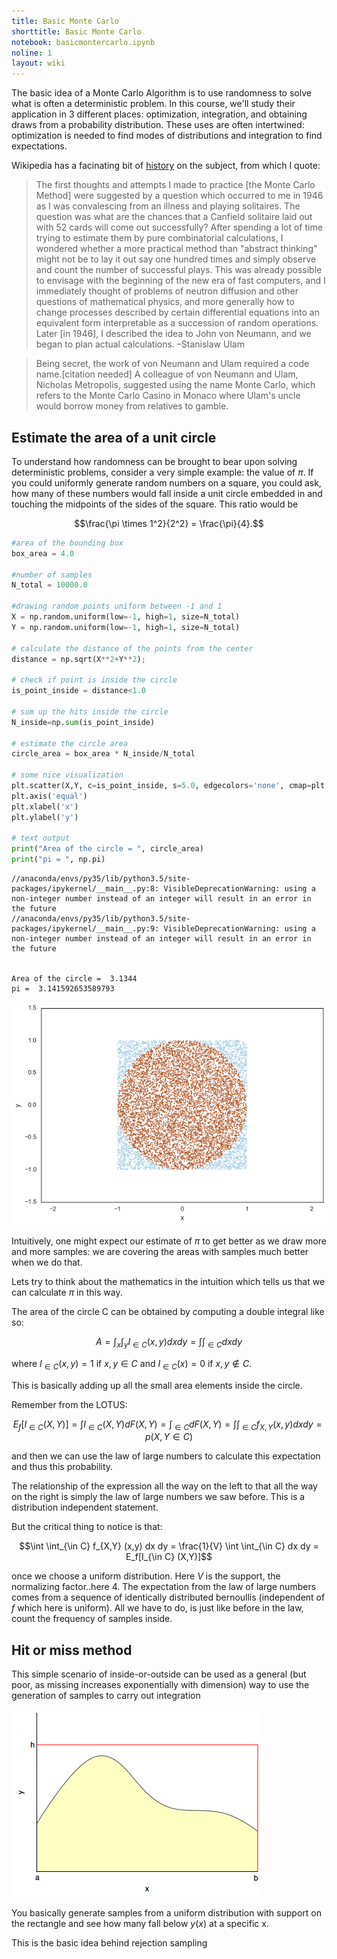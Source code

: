 ```yaml
---
title: Basic Monte Carlo
shorttitle: Basic Monte Carlo
notebook: basicmontercarlo.ipynb
noline: 1
layout: wiki
---
```








The basic idea of a Monte Carlo Algorithm is to use randomness to solve what is often a deterministic problem. In this course, we'll study their application in 3 different places: optimization, integration, and obtaining draws from a probability distribution. These uses are often intertwined: optimization is needed to find modes of distributions and integration to find expectations.

Wikipedia has a facinating bit of [history](https://en.wikipedia.org/wiki/Monte_Carlo_method) on the subject, from which I quote:

>The first thoughts and attempts I made to practice [the Monte Carlo Method] were suggested by a question which occurred to me in 1946 as I was convalescing from an illness and playing solitaires. The question was what are the chances that a Canfield solitaire laid out with 52 cards will come out successfully? After spending a lot of time trying to estimate them by pure combinatorial calculations, I wondered whether a more practical method than "abstract thinking" might not be to lay it out say one hundred times and simply observe and count the number of successful plays. This was already possible to envisage with the beginning of the new era of fast computers, and I immediately thought of problems of neutron diffusion and other questions of mathematical physics, and more generally how to change processes described by certain differential equations into an equivalent form interpretable as a succession of random operations. Later [in 1946], I described the idea to John von Neumann, and we began to plan actual calculations.
–Stanislaw Ulam

>Being secret, the work of von Neumann and Ulam required a code name.[citation needed] A colleague of von Neumann and Ulam, Nicholas Metropolis, suggested using the name Monte Carlo, which refers to the Monte Carlo Casino in Monaco where Ulam's uncle would borrow money from relatives to gamble.

## Estimate the area of a unit circle

To understand how randomness can be brought to bear upon solving deterministic problems, consider a very simple example: the value of $\pi$. If you could uniformly generate random numbers on a square, you could ask, how many of these numbers would fall inside a unit circle embedded in and touching the midpoints of the sides of the square. This ratio would be

$$\frac{\pi \times 1^2}{2^2} = \frac{\pi}{4}.$$



```python
#area of the bounding box
box_area = 4.0    

#number of samples
N_total = 10000.0 

#drawing random points uniform between -1 and 1
X = np.random.uniform(low=-1, high=1, size=N_total)  
Y = np.random.uniform(low=-1, high=1, size=N_total)   

# calculate the distance of the points from the center 
distance = np.sqrt(X**2+Y**2);  
 
# check if point is inside the circle    
is_point_inside = distance<1.0

# sum up the hits inside the circle
N_inside=np.sum(is_point_inside)

# estimate the circle area
circle_area = box_area * N_inside/N_total

# some nice visualization
plt.scatter(X,Y, c=is_point_inside, s=5.0, edgecolors='none', cmap=plt.cm.Paired)  
plt.axis('equal')
plt.xlabel('x')
plt.ylabel('y')

# text output
print("Area of the circle = ", circle_area)
print("pi = ", np.pi)
```


    //anaconda/envs/py35/lib/python3.5/site-packages/ipykernel/__main__.py:8: VisibleDeprecationWarning: using a non-integer number instead of an integer will result in an error in the future
    //anaconda/envs/py35/lib/python3.5/site-packages/ipykernel/__main__.py:9: VisibleDeprecationWarning: using a non-integer number instead of an integer will result in an error in the future


    Area of the circle =  3.1344
    pi =  3.141592653589793



![png](basicmontercarlo_files/basicmontercarlo_4_2.png)


Intuitively, one might expect our estimate of $\pi$ to get better as we draw more and more samples: we are covering the areas with samples much better when we do that.

Lets try to think about the mathematics in the intuition which tells us that we can calculate $\pi$ in this way. 

The area of the circle C can be obtained by computing a double integral like so:

$$A = \int_x \int_y I_{\in C}(x, y) dx dy = \int \int_{\in C} dx dy $$

where $I_{\in C} (x, y) = 1$ if
$x,y \in C$ and $I_{\in C}(x) = 0$ if $x,y \notin C$.

This is basically adding up all the small area elements inside the circle.

Remember from the LOTUS:

$$E_f[I_{\in C} (X,Y)] = \int I_{\in C} (X,Y) dF(X,Y) = \int_{\in C} dF(X,Y) = \int \int_{\in C} f_{X,Y} (x,y) dx dy = p(X,Y \in C)$$

and then we can use the law of large numbers to calculate this expectation and thus this probability.

The relationship of the expression all the way on the left to that all the way on the right is simply the law of large numbers we saw before. This is a distribution independent statement.

But the critical thing to notice is that:

$$\int \int_{\in C} f_{X,Y} (x,y) dx dy  =  \frac{1}{V} \int \int_{\in C}  dx dy = E_f[I_{\in C} (X,Y)]$$ 

once we choose a uniform distribution. Here $V$ is the support, the normalizing factor..here 4. The expectation from the law of large numbers comes from a sequence of identically distributed bernoullis (independent of $f$ which here is uniform). All we have to do, is just like before in the law, count the frequency of samples inside.




## Hit or miss method

This simple scenario of inside-or-outside can be used as a general (but poor, as missing increases exponentially with dimension)  way to use the generation of samples to carry out integration

![](images/hitormiss.png)

You basically generate samples from a uniform distribution with support on the rectangle and see how many fall below $y(x)$ at a specific x.

This is the basic idea behind rejection sampling
